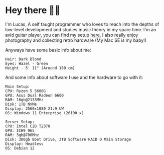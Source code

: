 # Hey there 👋🏼

I'm Lucas, A self taught programmer who loves to reach into the depths of low-level development and studies music theory in my spare time. I'm an avid guitar player, you can find my setup [here.](https://lucasp.is-a.dev/guitarsetup/) I also really enjoy photography and collecting retro hardware (My Mac SE is my baby!)

Anyways have some basic info about me:

    Hair: Dark Blond
    Eyes: Hazel - Green
    Height - 5' 11" (Around 180 cm)

And some info about software I use and the hardware to go with it:

    Main Setup:
    CPU: Ryzen 5 5600G
    GPU: Asus Dual Radeon 6600
    RAM: 16gb@2133MHz
    Disk: 1TB NVMe
    Display: 2560x1080 21:9 UW
    OS: Windows 11 Enterprise (26100.x)

    Server Setup:
    CPU: Intel C2D T2370
    GPU: ICH9 965
    RAM: 3gb@700Mhz
    Disk: 300gb Boot Drive, 3TB Software RAID 0 Main Storage
    Display: Headless
    OS: Debian 12
